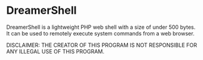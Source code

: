 # DreamerShell
DreamerShell is a lightweight PHP web shell with a size of under 500 bytes. It can be used to remotely execute system commands from a web browser.

DISCLAIMER: THE CREATOR OF THIS PROGRAM IS NOT RESPONSIBLE FOR ANY ILLEGAL USE OF THIS PROGRAM.
